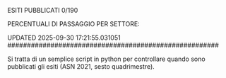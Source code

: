 ESITI PUBBLICATI 0/190 

PERCENTUALI DI PASSAGGIO PER SETTORE:

UPDATED 2025-09-30 17:21:55.031051
###################################################### 

Si tratta di un semplice script in python per controllare quando sono pubblicati gli esiti (ASN 2021, sesto quadrimestre).

